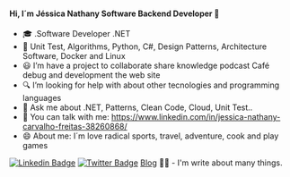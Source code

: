 #### Hi, I´m Jéssica Nathany Software Backend Developer 👋



- :mortar_board: .Software Developer .NET
- :blue_book: Unit Test, Algorithms, Python, C#, Design Patterns, Architecture Software, Docker and Linux
- :smiley: I’m have a project to collaborate share knowledge podcast Café debug and development the web site
- :mag: I’m looking for help with about other tecnologies and programming languages
- 💬 Ask me about .NET, Patterns, Clean Code, Cloud, Unit Test..
- :email: You can talk with me: https://www.linkedin.com/in/jessica-nathany-carvalho-freitas-38260868/ 
- 😄 About me: I´m love radical sports, travel, adventure, cook and play games


[![Linkedin Badge](https://img.shields.io/badge/-LinkedIn-blue?style=flat-square&logo=Linkedin&logoColor=white&link=https://https://www.linkedin.com/in/jessica-nathany-carvalho-freitas-38260868//)](https://https://www.linkedin.com/in/jessica-nathany-carvalho-freitas-38260868//)
[![Twitter Badge](https://img.shields.io/badge/-Twitter-1ca0f1?style=flat-square&labelColor=1ca0f1&logo=twitter&logoColor=white&link=https://twitter.com/JessicaNathanyF)](https://twitter.com/JessicaNathanyF)
 [Blog](https://medium.com/@JessicaNathanyF/) ✍🏼 - I'm write about many things.


